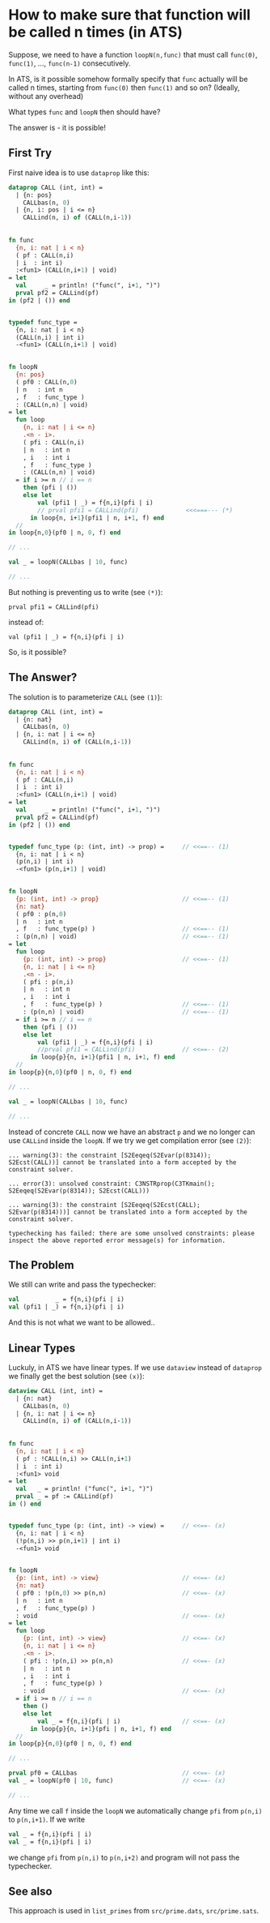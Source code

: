 # How to make sure that function will be called n times (in ATS)

Suppose, we need to have a function `loopN(n,func)` that must call `func(0)`, `func(1)`, ..., `func(n-1)` consecutively.

In ATS, is it possible somehow formally specify that `func` actually will be called n times, starting from `func(0)` then `func(1)` and so on? (Ideally, without any overhead)

What types `func` and `loopN` then should have?

The answer is - it is possible!

## First Try

First naive idea is to use `dataprop` like this:

```ats
dataprop CALL (int, int) =
  | {n: pos}
	CALLbas(n, 0)
  | {n, i: pos | i <= n}
	CALLind(n, i) of (CALL(n,i-1))
	
	
fn func
  {n, i: nat | i < n}
  ( pf : CALL(n,i)
  | i  : int i)
  :<fun1> (CALL(n,i+1) | void)
= let 
  val     _ = println! ("func(", i+1, ")")
  prval pf2 = CALLind(pf)
in (pf2 | ()) end


typedef func_type = 
  {n, i: nat | i < n} 
  (CALL(n,i) | int i) 
  -<fun1> (CALL(n,i+1) | void)
  

fn loopN
  {n: pos}
  ( pf0 : CALL(n,0)
  | n   : int n 
  , f   : func_type )
  : (CALL(n,n) | void)
= let
  fun loop
	{n, i: nat | i <= n}
	.<n - i>.
	( pfi : CALL(n,i)
	| n   : int n 
	, i   : int i
	, f   : func_type )
	: (CALL(n,n) | void)
  = if i >= n // i == n
	then (pfi | ())
	else let
		val (pfi1 | _) = f{n,i}(pfi | i)
		// prval pfi1 = CALLind(pfi)             <<<===--- (*)
	  in loop{n, i+1}(pfi1 | n, i+1, f) end
  //
in loop{n,0}(pf0 | n, 0, f) end

// ...

val _ = loopN(CALLbas | 10, func)

// ...
```

But nothing is preventing us to write (see `(*)`):

    prval pfi1 = CALLind(pfi)

instead of:

    val (pfi1 | _) = f{n,i}(pfi | i)

So, is it possible?

## The Answer?

The solution is to parameterize `CALL` (see `(1)`):

```ats
dataprop CALL (int, int) =
  | {n: nat}
    CALLbas(n, 0)
  | {n, i: nat | i <= n}
    CALLind(n, i) of (CALL(n,i-1))
    
    
fn func
  {n, i: nat | i < n}
  ( pf : CALL(n,i)
  | i  : int i)
  :<fun1> (CALL(n,i+1) | void)
= let 
  val     _ = println! ("func(", i+1, ")")
  prval pf2 = CALLind(pf)
in (pf2 | ()) end


typedef func_type (p: (int, int) -> prop) =     // <<==-- (1)
  {n, i: nat | i < n} 
  (p(n,i) | int i) 
  -<fun1> (p(n,i+1) | void)
  

fn loopN
  {p: (int, int) -> prop}                       // <<==-- (1)
  {n: nat}
  ( pf0 : p(n,0)
  | n   : int n 
  , f   : func_type(p) )                        // <<==-- (1)
  : (p(n,n) | void)                             // <<==-- (1)
= let
  fun loop
    {p: (int, int) -> prop}                     // <<==-- (1)
    {n, i: nat | i <= n}
    .<n - i>.
    ( pfi : p(n,i)
    | n   : int n 
    , i   : int i
    , f   : func_type(p) )                      // <<==-- (1)
    : (p(n,n) | void)                           // <<==-- (1)
  = if i >= n // i == n
    then (pfi | ())
    else let
        val (pfi1 | _) = f{n,i}(pfi | i)
        //prval pfi1 = CALLind(pfi)             // <<==-- (2)
      in loop{p}{n, i+1}(pfi1 | n, i+1, f) end
  //
in loop{p}{n,0}(pf0 | n, 0, f) end

// ...

val _ = loopN(CALLbas | 10, func)

// ...
```

Instead of concrete `CALL` now we have an abstract `p` and we no longer can use `CALLind` inside the `loopN`. If we try we get compilation error (see `(2)`):

```
... warning(3): the constraint [S2Eeqeq(S2Evar(p(8314)); S2Ecst(CALL))] cannot be translated into a form accepted by the constraint solver.

... error(3): unsolved constraint: C3NSTRprop(C3TKmain(); S2Eeqeq(S2Evar(p(8314)); S2Ecst(CALL)))

... warning(3): the constraint [S2Eeqeq(S2Ecst(CALL); S2Evar(p(8314)))] cannot be translated into a form accepted by the constraint solver.

typechecking has failed: there are some unsolved constraints: please inspect the above reported error message(s) for information.
```

## The Problem

We still can write and pass the typechecker:

```ats
val          _ = f{n,i}(pfi | i)
val (pfi1 | _) = f{n,i}(pfi | i)
```

And this is not what we want to be allowed..

## Linear Types

Luckuly, in ATS we have linear types. If we use `dataview` instead of `dataprop` we finally get the best solution (see `(x)`):

```ats
dataview CALL (int, int) =
  | {n: nat}
    CALLbas(n, 0)
  | {n, i: nat | i <= n}
    CALLind(n, i) of (CALL(n,i-1))
    
        
fn func
  {n, i: nat | i < n}
  ( pf : !CALL(n,i) >> CALL(n,i+1)
  | i  : int i)
  :<fun1> void
= let 
  val   _ = println! ("func(", i+1, ")")
  prval _ = pf := CALLind(pf)
in () end


typedef func_type (p: (int, int) -> view) =     // <<==- (x)
  {n, i: nat | i < n} 
  (!p(n,i) >> p(n,i+1) | int i) 
  -<fun1> void
  

fn loopN
  {p: (int, int) -> view}                       // <<==- (x)
  {n: nat}
  ( pf0 : !p(n,0) >> p(n,n)                     // <<==- (x)
  | n   : int n 
  , f   : func_type(p) )                        
  : void                                        // <<==- (x)
= let
  fun loop
    {p: (int, int) -> view}                     // <<==- (x)
    {n, i: nat | i <= n}
    .<n - i>.
    ( pfi : !p(n,i) >> p(n,n)                   // <<==- (x)
    | n   : int n 
    , i   : int i
    , f   : func_type(p) )                      
    : void                                      // <<==- (x)
  = if i >= n // i == n
    then ()
    else let
        val _ = f{n,i}(pfi | i)                 // <<==- (x)
      in loop{p}{n, i+1}(pfi | n, i+1, f) end
  //
in loop{p}{n,0}(pf0 | n, 0, f) end

// ...

prval pf0 = CALLbas                             // <<==- (x)
val _ = loopN(pf0 | 10, func)                   // <<==- (x)

// ...

```

Any time we call `f` inside the `loopN` we automatically change `pfi` from `p(n,i)` to `p(n,i+1)`. If we write

```ats
val _ = f{n,i}(pfi | i)
val _ = f{n,i}(pfi | i)
```

we change `pfi` from `p(n,i)` to `p(n,i+2)` and program will not pass the typechecker.

## See also

This approach is used in `list_primes` from `src/prime.dats`, `src/prime.sats`.

